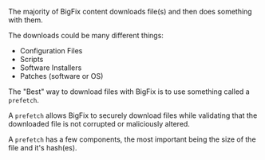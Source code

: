 The majority of BigFix content downloads file(s) and then does something with them.

The downloads could be many different things:

- Configuration Files
- Scripts
- Software Installers
- Patches (software or OS)

The "Best" way to download files with BigFix is to use something called a `prefetch`.

A `prefetch` allows BigFix to securely download files while validating that the downloaded file is not corrupted or maliciously altered.

A `prefetch` has a few components, the most important being the size of the file and it's hash(es).

